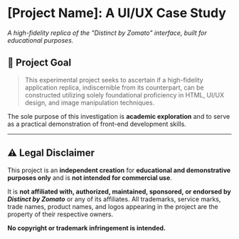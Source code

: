 # [Project Name]: A UI/UX Case Study

*A high-fidelity replica of the "Distinct by Zomato" interface, built for educational purposes.*

## 🚀 Project Goal

> This experimental project seeks to ascertain if a high-fidelity application replica, indiscernible from its counterpart, can be constructed utilizing solely foundational proficiency in HTML, UI/UX design, and image manipulation techniques.

The sole purpose of this investigation is **academic exploration** and to serve as a practical demonstration of front-end development skills.

---

## ⚠️ Legal Disclaimer

This project is an **independent creation** for **educational and demonstrative purposes only** and is **not intended for commercial use**.

It is **not affiliated with, authorized, maintained, sponsored, or endorsed by *Distinct by Zomato*** or any of its affiliates. All trademarks, service marks, trade names, product names, and logos appearing in the project are the property of their respective owners.

**No copyright or trademark infringement is intended.**
